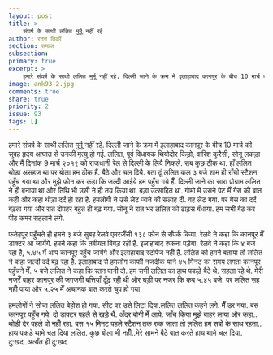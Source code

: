 ```yaml
---
layout: post
title: >
    संघर्ष के साथी ललित मुर्मू नहीं रहे
author: रतन तिर्की
section: समाज
subsection:
primary: true
excerpt: >
    हमारे संघर्ष के साथी ललित मुर्मू नहीं रहे. दिल्ली जाने के क्रम में इलाहाबाद कानपूर के बीच 10 मार्च की सुबह हृदय आघात से उनकी मृत्यु हो गई. ललित, पूर्व विधायक थियोदोर किड़ो, वारिश कुरैसी, सोनू लकड़ा और मैं दिनांक 9 मार्च २०१९ को राजधानी रेल से दिल्ली के लियै निकले. सब कुछ ठीक था. हाँ ललित थोड़ा असहज था...
image: ank93-2.jpg
comments: true
share: true
priority: 2
issue: 93
tags: []
---
```


हमारे संघर्ष के साथी ललित मुर्मू नहीं रहे. दिल्ली जाने के क्रम में इलाहाबाद कानपूर के बीच 10 मार्च की सुबह हृदय आघात से उनकी मृत्यु हो गई. ललित, पूर्व विधायक थियोदोर किड़ो, वारिश कुरैसी, सोनू लकड़ा और मैं दिनांक 9 मार्च २०१९ को राजधानी रेल से दिल्ली के लियै निकले. सब कुछ ठीक था. हाँ ललित थोड़ा असहज था पर बोला हम ठीक हैं. बैठे और चल दियै. बता दूं ललित कल ३ बजे शाम ही राँची स्टैशन पहूँच गया था और मुझे फोन कर कहा कि जल्दी आईये हम पहुँच गये हैँ. दिल्ली जाने का सारा प्रोग्राम ललित ने ही बनाया था और तिथि भी उसी ने ही तय किया था. बड़ा उत्साहित था. गोमो में उसने पेट मेँ गैस की बात कही और कहा थोड़ा दर्द हो रहा है. हमलोगोँ ने उसे लेट जाने की सलाह दी. वह लेट गया. पर गैस का दर्द बढ़ता गया और रात दोपहर बहुत ही बढ़ गया. सोनू ने रात भर ललित को ढाढ़स बँधाया. हम सभी बैठ कर पीठ कमर सहलाने लगे.

फतेहपूर पहुँचते ही हमने ३ बजे सुबह रेलवे एमरजेँसी १३८ फोन से सँपर्क किया. रेलवे ने कहा कि कानपूर मेँ डाक्टर आ जायेँगे. हमने कहा कि तबीयत बिगड़ रही है. इलाहाबाद रुकना पडे़गा. रेलवे ने कहा कि ४ बज रहा है, ५.४५ मेँ आप कानपूर पहुँच जायेंगे और इलाहाबाद स्टोपेज नहीँ है. ललित को हमने बताया तो ललित ने कहा जल्दी दर्द बढ़ रहा है. इलाहाबाद से हमलोग काफी नजदीक याने ४५ मिनट का समय लगता कानपूर पहुँचने मेँ. ५ बजे ललित ने कहा कि रतन पानी दो. हम सभी ललित का हाथ पकड़े बैठे थे. सहला रहे थे. मेरी नजरेँ बाहर कानपूर की जगजगी बत्तियाँ ढूँढ़ रही थी और घड़ी पर नजर कि कब ५.४५ बजे. पर ललित सह नहीँ पाया और ५.२५ मेँ अचानक बात करते चुप हो गया.

हमलोगों ने सोचा ललित बेहोश हो गया. सीट पर उसे लिटा दिया.ललित ललित कहने लगे. मैँ डर गया..बस कानपूर पहुँच गये. दो डाक्टर पहलै से खडे़ थै. अँदर बोगी मेँ आये. जाँच किया मुझे बाहर लाया और कहा.. थोड़ी देर पहले वो नहीँ रहा. बस १५ मिनट पहले स्टैशन तक रुक जाता तो ललित हम सबों के साथ रहता.. हाथ पकड़े थामे चल दिया ललित. कुछ बोला भी नहीँ..मेरे सामने बैठे बात करते हाथ थामे चल दिया. दु:खद..अत्यँत ही दु:खद.